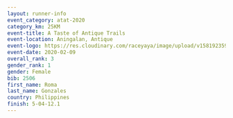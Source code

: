 ```yaml
--- 
layout: runner-info 
event_category: atat-2020 
category_km: 25KM 
event-title: A Taste of Antique Trails 
event-location: Aningalan, Antique 
event-logo: https://res.cloudinary.com/raceyaya/image/upload/v1581923594/logo/2020/atat-2020_zzhtph.png 
event-date: 2020-02-09 
overall_rank: 3
gender_rank: 1
gender: Female
bib: 2506
first_name: Roma
last_name: Gonzales
country: Philippines
finish: 5-04-12.1
--- 
```

